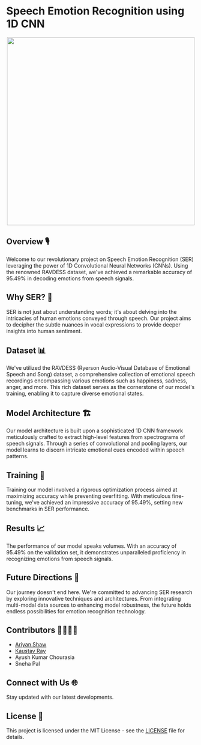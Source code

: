# Speech Emotion Recognition using 1D CNN

<div align="center">
  <img src="https://i.postimg.cc/XqnkMYgp/Untitled.png" width="500px">
</div>

## Overview 🎙️

Welcome to our revolutionary project on Speech Emotion Recognition (SER) leveraging the power of 1D Convolutional Neural Networks (CNNs). Using the renowned RAVDESS dataset, we've achieved a remarkable accuracy of 95.49% in decoding emotions from speech signals.

## Why SER? 🤔

SER is not just about understanding words; it's about delving into the intricacies of human emotions conveyed through speech. Our project aims to decipher the subtle nuances in vocal expressions to provide deeper insights into human sentiment.

## Dataset 📊

We've utilized the RAVDESS (Ryerson Audio-Visual Database of Emotional Speech and Song) dataset, a comprehensive collection of emotional speech recordings encompassing various emotions such as happiness, sadness, anger, and more. This rich dataset serves as the cornerstone of our model's training, enabling it to capture diverse emotional states.

## Model Architecture 🏗️

Our model architecture is built upon a sophisticated 1D CNN framework meticulously crafted to extract high-level features from spectrograms of speech signals. Through a series of convolutional and pooling layers, our model learns to discern intricate emotional cues encoded within speech patterns.

## Training 🚀

Training our model involved a rigorous optimization process aimed at maximizing accuracy while preventing overfitting. With meticulous fine-tuning, we've achieved an impressive accuracy of 95.49%, setting new benchmarks in SER performance.

## Results 📈

The performance of our model speaks volumes. With an accuracy of 95.49% on the validation set, it demonstrates unparalleled proficiency in recognizing emotions from speech signals.

## Future Directions 🚀

Our journey doesn't end here. We're committed to advancing SER research by exploring innovative techniques and architectures. From integrating multi-modal data sources to enhancing model robustness, the future holds endless possibilities for emotion recognition technology.

## Contributors 👩‍💻👨‍💻

- [Ariyan Shaw](https://github.com/LookOutForMe)
- [Kaustav Ray](https://github.com/kaustav4646)
- Ayush Kumar Chourasia
- Sneha Pal

## Connect with Us 🌐

Stay updated with our latest developments.

## License 📜

This project is licensed under the MIT License - see the [LICENSE](LICENSE) file for details.
